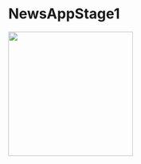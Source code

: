 # NewsAppStage1
<img src="https://user-images.githubusercontent.com/28065277/41191976-ce284990-6bf7-11e8-9c2d-e8aaa23f9cf1.png" width="250">
